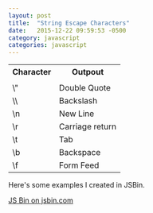 ```yaml
---
layout: post
title:  "String Escape Characters"
date:   2015-12-22 09:59:53 -0500
category: javascript
categories: javascript
---
```


<table>
  <tr>
    <th>Character</th>
    <th>Outpout</th>
  </tr>
  <tr>
    <td></td>
    <td></td>
  </tr>
  <tr>
    <td>\"</td>
    <td>Double Quote</td>
  </tr>
  <tr>
    <td>\\</td>
    <td>Backslash</td>
  </tr>
  <tr>
    <td>\n</td>
    <td>New Line</td>
  </tr>
  <tr>
    <td>\r</td>
    <td>Carriage return</td>
  </tr>
  <tr>
    <td>\t</td>
    <td>Tab</td>
  </tr>
  <tr>
    <td>\b</td>
    <td>Backspace</td>
  </tr>
  <tr>
    <td>\f</td>
    <td>Form Feed</td>
  </tr>
</table>

Here's some examples I created in JSBin.

<a class="jsbin-embed" href="http://jsbin.com/qukiyagejo/embed?js,console">JS Bin on jsbin.com</a><script src="http://static.jsbin.com/js/embed.min.js?3.35.5"></script>
